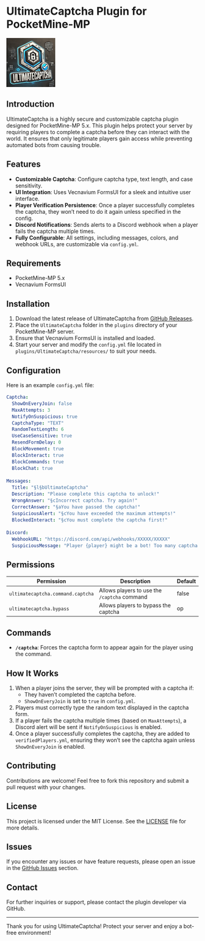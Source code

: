 # UltimateCaptcha Plugin for PocketMine-MP

![UltimateCaptcha Icon](icon.png)

## Introduction
UltimateCaptcha is a highly secure and customizable captcha plugin designed for PocketMine-MP 5.x. This plugin helps protect your server by requiring players to complete a captcha before they can interact with the world. It ensures that only legitimate players gain access while preventing automated bots from causing trouble.

## Features
- **Customizable Captcha**: Configure captcha type, text length, and case sensitivity.
- **UI Integration**: Uses Vecnavium FormsUI for a sleek and intuitive user interface.
- **Player Verification Persistence**: Once a player successfully completes the captcha, they won’t need to do it again unless specified in the config.
- **Discord Notifications**: Sends alerts to a Discord webhook when a player fails the captcha multiple times.
- **Fully Configurable**: All settings, including messages, colors, and webhook URLs, are customizable via `config.yml`.

## Requirements
- PocketMine-MP 5.x
- Vecnavium FormsUI

## Installation
1. Download the latest release of UltimateCaptcha from [GitHub Releases](#).
2. Place the `UltimateCaptcha` folder in the `plugins` directory of your PocketMine-MP server.
3. Ensure that Vecnavium FormsUI is installed and loaded.
4. Start your server and modify the `config.yml` file located in `plugins/UltimateCaptcha/resources/` to suit your needs.

## Configuration
Here is an example `config.yml` file:

```yaml
Captcha:
  ShowOnEveryJoin: false
  MaxAttempts: 3
  NotifyOnSuspicious: true
  CaptchaType: "TEXT"
  RandomTextLength: 6
  UseCaseSensitive: true
  ResendFormDelay: 0
  BlockMovement: true
  BlockInteract: true
  BlockCommands: true
  BlockChat: true

Messages:
  Title: "§l§bUltimateCaptcha"
  Description: "Please complete this captcha to unlock!"
  WrongAnswer: "§cIncorrect captcha. Try again!"
  CorrectAnswer: "§aYou have passed the captcha!"
  SuspiciousAlert: "§cYou have exceeded the maximum attempts!"
  BlockedInteract: "§cYou must complete the captcha first!"

Discord:
  WebhookURL: "https://discord.com/api/webhooks/XXXXX/XXXXX"
  SuspiciousMessage: "Player {player} might be a bot! Too many captcha failures."
```

## Permissions
| Permission                          | Description                                   | Default |
|------------------------------------|-----------------------------------------------|---------|
| `ultimatecaptcha.command.captcha`  | Allows players to use the `/captcha` command  | false   |
| `ultimatecaptcha.bypass`           | Allows players to bypass the captcha          | op      |

## Commands
- **`/captcha`**: Forces the captcha form to appear again for the player using the command.

## How It Works
1. When a player joins the server, they will be prompted with a captcha if:
   - They haven’t completed the captcha before.
   - `ShowOnEveryJoin` is set to `true` in `config.yml`.
2. Players must correctly type the random text displayed in the captcha form.
3. If a player fails the captcha multiple times (based on `MaxAttempts`), a Discord alert will be sent if `NotifyOnSuspicious` is enabled.
4. Once a player successfully completes the captcha, they are added to `verifiedPlayers.yml`, ensuring they won’t see the captcha again unless `ShowOnEveryJoin` is enabled.

## Contributing
Contributions are welcome! Feel free to fork this repository and submit a pull request with your changes.

## License
This project is licensed under the MIT License. See the [LICENSE](LICENSE) file for more details.

## Issues
If you encounter any issues or have feature requests, please open an issue in the [GitHub Issues](#) section.

## Contact
For further inquiries or support, please contact the plugin developer via GitHub.

---

Thank you for using UltimateCaptcha! Protect your server and enjoy a bot-free environment!

